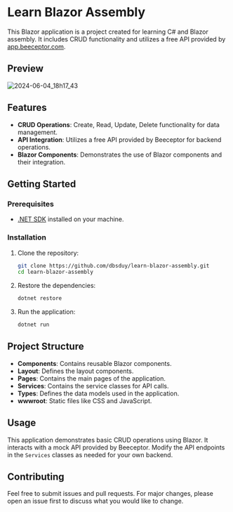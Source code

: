 # Learn Blazor Assembly

This Blazor application is a project created for learning C# and Blazor assembly. It includes CRUD functionality and utilizes a free API provided by [app.beeceptor.com](https://app.beeceptor.com).

## Preview

![2024-06-04_18h17_43](https://github.com/dbsduy/learn-blazor-assembly/assets/135583431/3ec6109d-c8c7-4251-8e14-9b226636196e)


## Features

- **CRUD Operations**: Create, Read, Update, Delete functionality for data management.
- **API Integration**: Utilizes a free API provided by Beeceptor for backend operations.
- **Blazor Components**: Demonstrates the use of Blazor components and their integration.

## Getting Started

### Prerequisites

- [.NET SDK](https://dotnet.microsoft.com/download) installed on your machine.

### Installation

1. Clone the repository:
    ```sh
    git clone https://github.com/dbsduy/learn-blazor-assembly.git
    cd learn-blazor-assembly
    ```

2. Restore the dependencies:
    ```sh
    dotnet restore
    ```

3. Run the application:
    ```sh
    dotnet run
    ```

## Project Structure

- **Components**: Contains reusable Blazor components.
- **Layout**: Defines the layout components.
- **Pages**: Contains the main pages of the application.
- **Services**: Contains the service classes for API calls.
- **Types**: Defines the data models used in the application.
- **wwwroot**: Static files like CSS and JavaScript.

## Usage

This application demonstrates basic CRUD operations using Blazor. It interacts with a mock API provided by Beeceptor. Modify the API endpoints in the `Services` classes as needed for your own backend.

## Contributing

Feel free to submit issues and pull requests. For major changes, please open an issue first to discuss what you would like to change.

